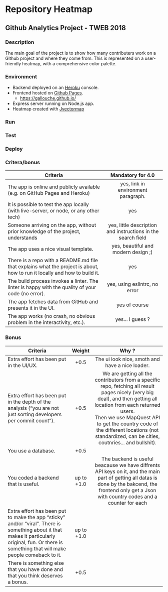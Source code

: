# Repository Heatmap
## Github Analytics Project - TWEB 2018

### Description

The main goal of the project is to show how many contributers work on a Github project and where they come from. This is represented on a user-friendly heatmap, with a comprehensive color palette.

### Environment

- Backend deployed on an [Heroku](https://www.heroku.com/) console.
- Frontend hosted on [Github Pages](https://pages.github.com/).
  - https://gallouche.github.io/
- Express server running on Node.js app.
- Heatmap created with [Jvectormap](http://jvectormap.com/)

### Run

### Test

### Deploy

### Critera/bonus

| Criteria                                                     |                      Mandatory for 4.0                       |
| ------------------------------------------------------------ | :----------------------------------------------------------: |
| The app is online and publicly available (e.g. on GitHub Pages and Heroku) |             yes, link in environment paragraph.              |
| It is possible to test the app locally (with live-server, or node, or any other tech) |                             yes                              |
| Someone arriving on the app, without prior knowledge of the project, understands | yes, little description and instructions in the search field |
| The app uses a nice visual template.                         |             yes, beautiful and modern design ;)              |
| There is a repo with a README.md file that explains what the project is about, how to run it locally and how to build it. |                             yes                              |
| The build process invokes a linter. The linter is happy with the quality of your code (no error). |                yes, using eslintrc, no error                 |
| The app fetches data from GitHub and presents it in the UI.  |                        yes of course                         |
| The app works (no crash, no obvious problem in the interactivity, etc.). |                       yes... I guess ?                       |

### Bonus

| Criteria                                                     |   Weight   |                            Why ?                             |
| ------------------------------------------------------------ | :--------: | :----------------------------------------------------------: |
| Extra effort has been put in the UI/UX.                      |    +0.5    |       The ui look nice, smoth and have a nice loader.        |
| Extra effort has been put in the depth of the analysis (“you are not just sorting developers per commit count”). |    +0.5    | We are getting all the contributors from a specific repo, fetching all result pages nicely (very big deal), and then getting all location from each returned users.<br />Then we use MapQuest API to get the country code of the different locations (not standardized, can be cities, coutnries... and bullshit). |
| You use a database.                                          |    +0.5    |                                                              |
| You coded a backend that is useful.                          | up to +1.0 | The backend is useful beacause we have diffrents API keys on it, and the main part of getting all datas is done by the bakcend, the frontend only get a Json with country codes and a counter for each |
| Extra effort has been put to make the app “sticky” and/or “viral”. There is something about it that makes it particularly original, fun. Or there is something that will make people comeback to it. | up to +1.0 |                                                              |
| There is something else that you have done and that you think deserves a bonus. |    +0.5    |                                                              |